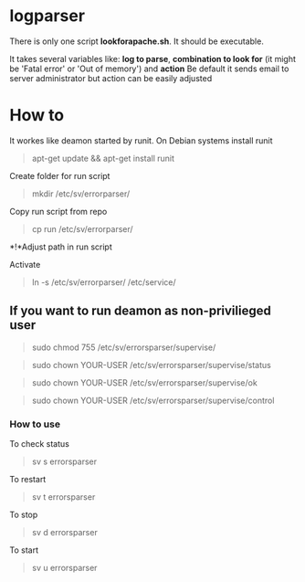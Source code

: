 # logparser

There is only one script **lookforapache.sh**. It should be executable. 

It takes several variables like: **log to parse**, **combination to look for** (it might be 'Fatal error' or 'Out of memory') and **action**
Be default it sends email to server administrator but action can be easily adjusted


# How to #

It workes like deamon started by runit.
On Debian systems install runit


> apt-get update && apt-get install runit


Create folder for run script

> mkdir /etc/sv/errorparser/


Copy run script from repo

> cp run /etc/sv/errorparser/



*!*Adjust path in run script


Activate

> ln -s /etc/sv/errorparser/ /etc/service/




## If you want to run deamon as non-privilieged user ##


> sudo chmod 755 /etc/sv/errorsparser/supervise/


> sudo chown YOUR-USER /etc/sv/errorsparser/supervise/status


> sudo chown YOUR-USER /etc/sv/errorsparser/supervise/ok


> sudo chown YOUR-USER /etc/sv/errorsparser/supervise/control



### How to use ###

To check status

> sv s errorsparser



To restart

> sv t errorsparser



To stop

> sv d errorsparser



To start

> sv u errorsparser